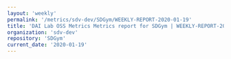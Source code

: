 ```yaml
---
layout: 'weekly'
permalink: '/metrics/sdv-dev/SDGym/WEEKLY-REPORT-2020-01-19'
title: 'DAI Lab OSS Metrics Metrics report for SDGym | WEEKLY-REPORT-2020-01-19'
organization: 'sdv-dev'
repository: 'SDGym'
current_date: '2020-01-19'
---
```

